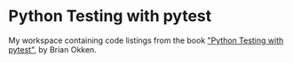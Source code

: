 # Python Testing with pytest

My workspace containing code listings from the book ["Python Testing with
pytest"](https://pragprog.com/book/bopytest/python-testing-with-pytest), by
Brian Okken.
